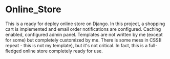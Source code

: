 # Online_Store
This is a ready for deploy online store on Django. In this project, a shopping cart is implemented and email order notifications are configured. 
Caching enabled, configured admin panel. Templates are not written by me (except for some) but completely customized by me. There is some mess in CSS(I repeat - this is not my template), but it's not critical. In fact, this is a full-fledged online store completely ready for use.
